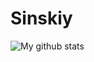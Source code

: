 # Sinskiy

![My github stats](https://github-readme-stats-git-master-sinskiy.vercel.app/api?username=sinskiy&show_icons=true&theme=vue-dark&border_radius=20)
